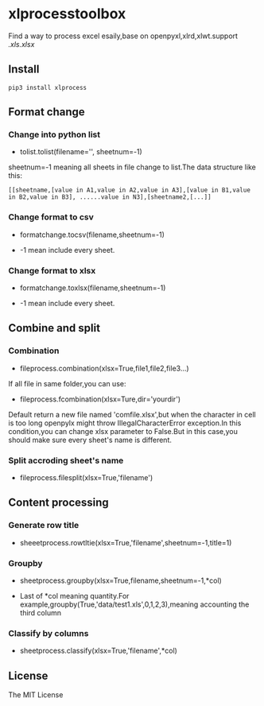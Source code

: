 # xlprocesstoolbox
Find a way to process excel esaily,base on  openpyxl,xlrd,xlwt.support *.xls.xlsx*
## Install
```
pip3 install xlprocess
```
## Format change

### Change into python list
-  tolist.tolist(filename='', sheetnum=-1)

sheetnum=-1 meaning all sheets in file change to list.The data structure like this:
```
[[sheetname,[value in A1,value in A2,value in A3],[value in B1,value in B2,value in B3], ......value in N3],[sheetname2,[...]]
```
###  Change format to csv
- formatchange.tocsv(filename,sheetnum=-1)

- \-1 mean include every sheet.
### Change format to xlsx
- formatchange.toxlsx(filename,sheetnum=-1)

- \-1 mean include every sheet.
## Combine and split
### Combination
- fileprocess.combination(xlsx=True,file1,file2,file3...) 

If all file in same folder,you can use:
- fileprocess.fcombination(xlsx=Ture,dir='yourdir')

Default return a new file named 'comfile.xlsx',but when the character in cell is too long openpylx might throw IllegalCharacterError exception.In this condition,you can change xlsx parameter to False.But in this case,you should make sure every sheet's name is different.
### Split  accroding sheet's name
-  fileprocess.filesplit(xlsx=True,'filename')
## Content processing
### Generate row title
- sheeetprocess.rowtltie(xlsx=True,'filename',sheetnum=-1,title=1)
### Groupby
- sheetprocess.groupby(xlsx=True,filename,sheetnum=-1,*col)

- Last of *col meaning quantity.For example,groupby(True,'data/test1.xls',0,1,2,3),meaning accounting the third column 

###  Classify  by columns
- sheetprocess.classify(xlsx=True,'filename',*col)
## License

The MIT License
